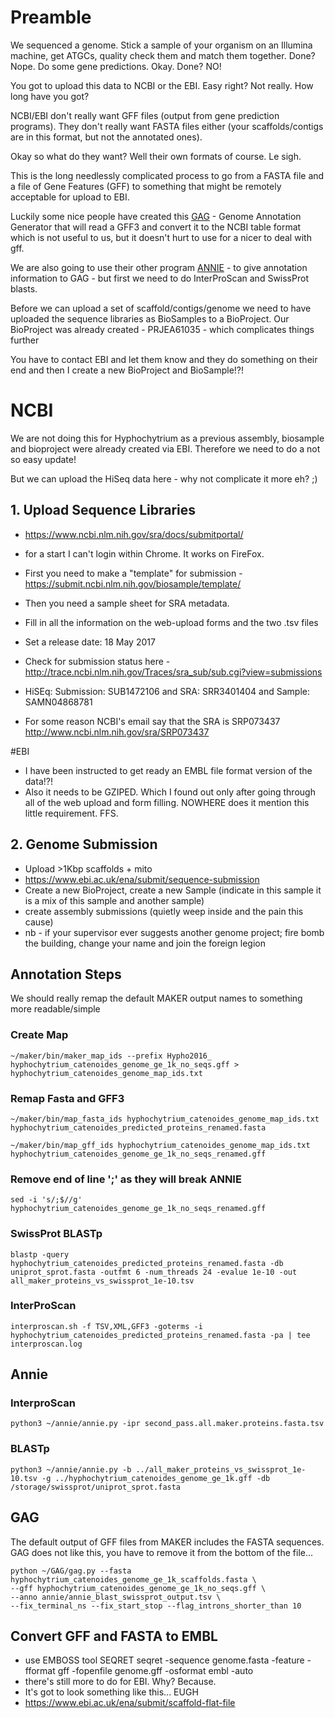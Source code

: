 # Preamble

We sequenced a genome. Stick a sample of your organism on an Illumina machine, get ATGCs, quality check them and match them together. Done? Nope. Do some gene predictions. Okay. Done? NO!

You got to upload this data to NCBI or the EBI. Easy right? Not really. How long have you got?

NCBI/EBI don't really want GFF files (output from gene prediction programs). They don't really want FASTA files either (your scaffolds/contigs are in this format, but not the annotated ones).

Okay so what do they want? Well their own formats of course. Le sigh.

This is the long needlessly complicated process to go from a FASTA file and a file of Gene Features (GFF) to something that might be remotely acceptable for upload to EBI.

Luckily some nice people have created this [GAG](https://github.com/genomeannotation/GAG.git) - Genome Annotation Generator that will read a GFF3 and convert it to the NCBI table format which is not useful to us, but it doesn't hurt to use for a nicer to deal with gff.

We are also going to use their other program [ANNIE](https://genomeannotation.github.io/annie) - to give annotation information to GAG - but first we need to do InterProScan and SwissProt blasts.

Before we can upload a set of scaffold/contigs/genome we need to have uploaded the sequence libraries as BioSamples to a BioProject. Our BioProject was already created - PRJEA61035 - which complicates things further

You have to contact EBI and let them know and they do something on their end and then I create a new BioProject and BioSample!?!

# NCBI

We are not doing this for Hyphochytrium as a previous assembly, biosample and bioproject were already created via EBI. Therefore we need to do a not so easy update!

But we can upload the HiSeq data here - why not complicate it more eh? ;)

## 1. Upload Sequence Libraries
 * https://www.ncbi.nlm.nih.gov/sra/docs/submitportal/
 * for a start I can't login within Chrome. It works on FireFox.
 * First you need to make a "template" for submission - https://submit.ncbi.nlm.nih.gov/biosample/template/
 * Then you need a sample sheet for SRA metadata.
 * Fill in all the information on the web-upload forms and the two .tsv files
 * Set a release date: 18 May 2017
 * Check for submission status here - http://trace.ncbi.nlm.nih.gov/Traces/sra_sub/sub.cgi?view=submissions

 * HiSEq: Submission: SUB1472106 and SRA: SRR3401404 and Sample: SAMN04868781

 * For some reason NCBI's email say that the SRA is SRP073437 http://www.ncbi.nlm.nih.gov/sra/SRP073437

#EBI

* I have been instructed to get ready an EMBL file format version of the data!?!
* Also it needs to be GZIPED. Which I found out only after going through all of the web upload and form filling. NOWHERE does it mention this little requirement. FFS.

## 2. Genome Submission
 * Upload >1Kbp scaffolds + mito
 * https://www.ebi.ac.uk/ena/submit/sequence-submission
 * Create a new BioProject, create a new Sample (indicate in this sample it is a mix of this sample and another sample)
 * create assembly submissions (quietly weep inside and the pain this cause)
 * nb - if your supervisor ever suggests another genome project; fire bomb the building, change your name and join the foreign legion

## Annotation Steps

We should really remap the default MAKER output names to something more readable/simple

### Create Map
    ~/maker/bin/maker_map_ids --prefix Hypho2016_ hyphochytrium_catenoides_genome_ge_1k_no_seqs.gff > hyphochytrium_catenoides_genome_map_ids.txt

### Remap Fasta and GFF3
    ~/maker/bin/map_fasta_ids hyphochytrium_catenoides_genome_map_ids.txt hyphochytrium_catenoides_predicted_proteins_renamed.fasta

    ~/maker/bin/map_gff_ids hyphochytrium_catenoides_genome_map_ids.txt hyphochytrium_catenoides_genome_ge_1k_no_seqs_renamed.gff

### Remove end of line ';' as they will break ANNIE
    sed -i 's/;$//g' hyphochytrium_catenoides_genome_ge_1k_no_seqs_renamed.gff

### SwissProt BLASTp
    blastp -query hyphochytrium_catenoides_predicted_proteins_renamed.fasta -db uniprot_sprot.fasta -outfmt 6 -num_threads 24 -evalue 1e-10 -out all_maker_proteins_vs_swissprot_1e-10.tsv

### InterProScan
    interproscan.sh -f TSV,XML,GFF3 -goterms -i hyphochytrium_catenoides_predicted_proteins_renamed.fasta -pa | tee interproscan.log

## Annie

### InterproScan
    python3 ~/annie/annie.py -ipr second_pass.all.maker.proteins.fasta.tsv

### BLASTp
    python3 ~/annie/annie.py -b ../all_maker_proteins_vs_swissprot_1e-10.tsv -g ../hyphochytrium_catenoides_genome_ge_1k.gff -db /storage/swissprot/uniprot_sprot.fasta

## GAG
The default output of GFF files from MAKER includes the FASTA sequences. GAG does not like this, you have to remove it from the bottom of the file...
```
python ~/GAG/gag.py --fasta hyphochytrium_catenoides_genome_ge_1k_scaffolds.fasta \
--gff hyphochytrium_catenoides_genome_ge_1k_no_seqs.gff \
--anno annie/annie_blast_swissprot_output.tsv \
--fix_terminal_ns --fix_start_stop --flag_introns_shorter_than 10
```

## Convert GFF and FASTA to EMBL

* use EMBOSS tool SEQRET
    seqret -sequence genome.fasta -feature -fformat gff -fopenfile genome.gff -osformat embl -auto
* there's still more to do for EBI. Why? Because.
* It's got to look something like this... EUGH
* https://www.ebi.ac.uk/ena/submit/scaffold-flat-file
